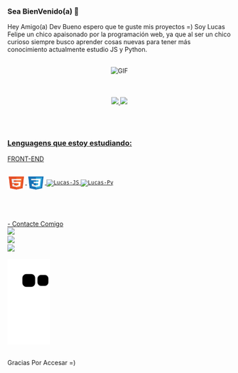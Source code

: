 ### Sea BienVenido(a) 👋

Hey Amigo(a) Dev
Bueno espero que te guste mis proyectos =)
Soy Lucas Felipe un chico apaisonado por la programación web, ya que al ser un chico curioso siempre busco aprender cosas nuevas para tener más conocimiento actualmente estudio JS y Python.

##

<div align="center">
<img hight="300" width="700" alt="GIF" align="center" src="https://user-images.githubusercontent.com/98552122/190827807-521de8a8-28b9-4b70-85e0-a9478d7eb415.gif">
</div>
  
</br>
</br>
</br>


<div align="center">
  <a href="https://github.com/lucassdev1">
  <img height="180em" src="https://github-readme-stats.vercel.app/api?username=lucassdev1&show_icons=true&theme=gruvbox&include_all_commits=true&count_private=true"/>
  <img height="180em" src="https://github-readme-stats.vercel.app/api/top-langs/?username=lucassdev1&layout=compact&langs_count=7&theme=gruvbox"/>
</div>
  
  </br>
  </br>
  </br>
  
  <div>
  
  ### Lenguagens que estoy estudiando:
   
   FRONT-END
 
   <div style="display: inline_block"><br>
  <code><img align="center" alt="Lucas-HTML" height="30" width="40" src="https://raw.githubusercontent.com/devicons/devicon/master/icons/html5/html5-original.svg"></code>
  <code><img align="center" alt="Lucas-CSS" height="30" width="40" src="https://raw.githubusercontent.com/devicons/devicon/master/icons/css3/css3-original.svg"></code>
  <code><img align="center" alt="Lucas-JS" heigth="30" width="40" src="https://cdn.jsdelivr.net/gh/devicons/devicon/icons/javascript/javascript-plain.svg"/></code>
  <code><img align="center" alt="Lucas-Py" heigth="30" width="40" src="https://cdn.jsdelivr.net/gh/devicons/devicon/icons/python/python-original.svg"/></code>
 
 <br>
 <br>
 
</br>
</br>
</div>

  </br>
  - Contacte Comigo
<div>
  <a href="https://instagram.com/lukilla001" target="_blank"><img src="https://img.shields.io/badge/-Instagram-%23E4405F?style=for-the-badge&logo=instagram&logoColor=white" target="_blank"></a>
  </br>
  <a href = "mailto:lucassfs2001@gmail.com"><img src="https://img.shields.io/badge/-Gmail-%23333?style=for-the-badge&logo=gmail&logoColor=white" target="_blank"></a>
  </br>
  <a href="https://www.linkedin.com/in/lucas-felipe-647371220/" target="_blank"><img src="https://img.shields.io/badge/-LinkedIn-%230077B5?style=for-the-badge&logo=linkedin&logoColor=white" target="_blank"></a>
 
  ![Snake animation](https://github.com/rafaballerini/rafaballerini/blob/output/github-contribution-grid-snake.svg)
  
  </div>

##
  
Gracias Por Accesar =)
